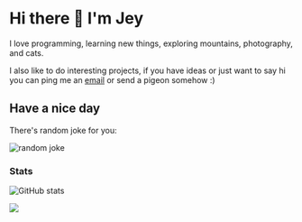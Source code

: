 # Hi there 👋 I'm Jey

I love programming, learning new things, exploring mountains, photography, and cats.

I also like to do interesting projects, if you have ideas or just want to say hi you can ping me an [email](mailto:j@vendeli.eu) or send a pigeon somehow :)

## Have a nice day

There's random joke for you:

![random joke](https://dev.vendeli.eu/random-joke?profile=vendelieu&theme=blue)

### Stats

![GitHub stats](https://github-readme-stats.vercel.app/api?username=vendelieu&show_icons=true&theme=transparent)

![](https://komarev.com/ghpvc/?username=vendelieu&color=red)
